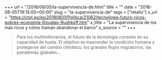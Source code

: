 +++
url = "/2018/08/05/la-supervivencia-de.html"
title = ""
date = "2018-08-05T19:15:00+00:00"
slug = "la-supervivencia-de"
tags = ["retalls"]
x_url = "https://ctxt.es/es/20180801/Politica/21062/tecnologia-futuro-ricos-pobres-economia-Douglas-Rushkoff.htm"
x_title = "La supervivencia de los más ricos y cómo traman abandonar el barco"
x_source = ""
+++


> Para los multimillonarios, el futuro de la tecnología consiste en su capacidad de huida. El objetivo es trascender la condición humana y protegerse del cambio climático, los grandes flujos migratorios, las pandemias globales…
